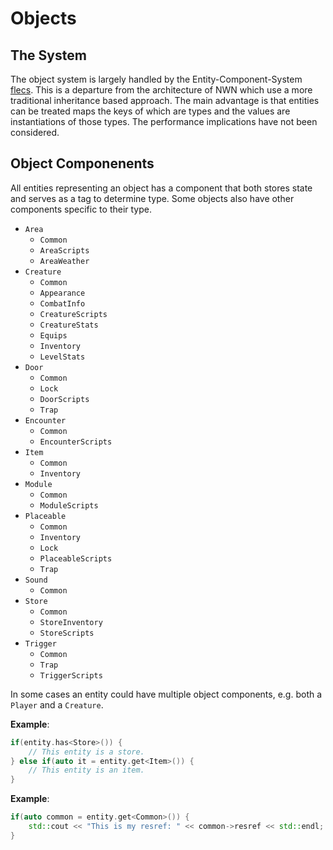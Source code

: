 # Objects

## The System

The object system is largely handled by the Entity-Component-System [flecs](https://github.com/SanderMertens/flecs).  This is a departure from the architecture of NWN which use a more traditional
inheritance based approach.  The main advantage is that entities can be treated maps the keys of which are types and the values are instantiations of those types.  The performance implications have not been considered.

## Object Componenents

All entities representing an object has a component that both stores state and serves as a tag
to determine type.  Some objects also have other components specific to their type.

- `Area`
  - `Common`
  - `AreaScripts`
  - `AreaWeather`
- `Creature`
  - `Common`
  - `Appearance`
  - `CombatInfo`
  - `CreatureScripts`
  - `CreatureStats`
  - `Equips`
  - `Inventory`
  - `LevelStats`
- `Door`
  - `Common`
  - `Lock`
  - `DoorScripts`
  - `Trap`
- `Encounter`
  - `Common`
  - `EncounterScripts`
- `Item`
  - `Common`
  - `Inventory`
- `Module`
  - `Common`
  - `ModuleScripts`
- `Placeable`
  - `Common`
  - `Inventory`
  - `Lock`
  - `PlaceableScripts`
  - `Trap`
- `Sound`
  - `Common`
- `Store`
  - `Common`
  - `StoreInventory`
  - `StoreScripts`
- `Trigger`
  - `Common`
  - `Trap`
  - `TriggerScripts`

In some cases an entity could have multiple object components, e.g. both a `Player` and a `Creature`.

**Example**:

```cpp
if(entity.has<Store>()) {
    // This entity is a store.
} else if(auto it = entity.get<Item>()) {
    // This entity is an item.
}
```

**Example**:

```cpp
if(auto common = entity.get<Common>()) {
    std::cout << "This is my resref: " << common->resref << std::endl;
}
```
